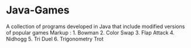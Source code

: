 # Java-Games
A collection of programs developed in Java that include modified versions of popular games
 Markup : 1. Bowman
          2. Color Swap
          3. Flap Attack
          4. Nidhogg
          5. Tri Duel
          6. Trigonometry Trot
